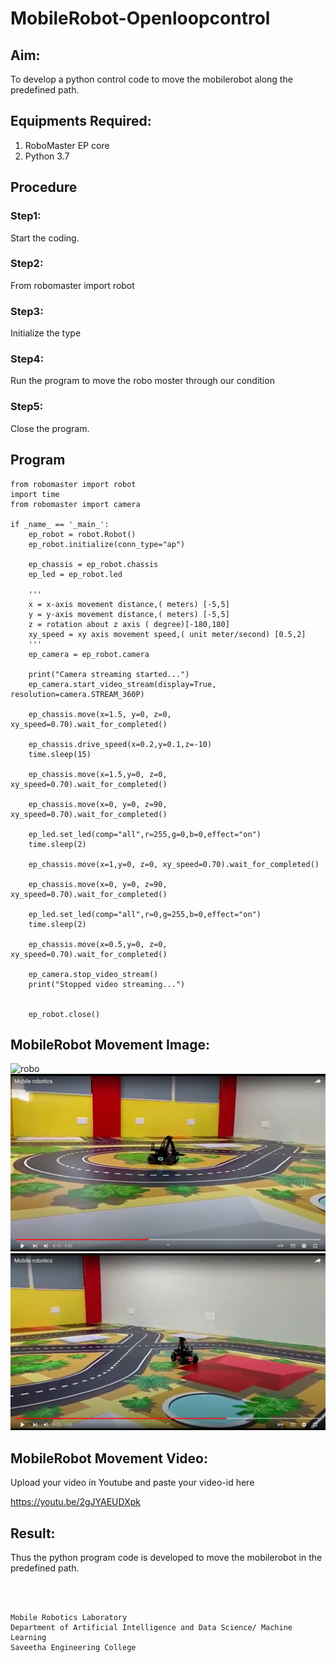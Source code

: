 # MobileRobot-Openloopcontrol
## Aim:

To develop a python control code to move the mobilerobot along the predefined path.

## Equipments Required:
1. RoboMaster EP core
2. Python 3.7

## Procedure

### Step1:
Start the coding.

### Step2:

From robomaster import robot


### Step3:

Initialize the type


### Step4:

Run the program to move the robo moster through our condition


### Step5:

Close the program.


## Program
~~~
from robomaster import robot
import time
from robomaster import camera

if _name_ == '_main_':
    ep_robot = robot.Robot()
    ep_robot.initialize(conn_type="ap")

    ep_chassis = ep_robot.chassis
    ep_led = ep_robot.led

    '''
    x = x-axis movement distance,( meters) [-5,5]
    y = y-axis movement distance,( meters) [-5,5]
    z = rotation about z axis ( degree)[-180,180]
    xy_speed = xy axis movement speed,( unit meter/second) [0.5,2]
    '''
    ep_camera = ep_robot.camera

    print("Camera streaming started...")
    ep_camera.start_video_stream(display=True, resolution=camera.STREAM_360P)    

    ep_chassis.move(x=1.5, y=0, z=0, xy_speed=0.70).wait_for_completed()

    ep_chassis.drive_speed(x=0.2,y=0.1,z=-10)
    time.sleep(15)
        
    ep_chassis.move(x=1.5,y=0, z=0, xy_speed=0.70).wait_for_completed()   

    ep_chassis.move(x=0, y=0, z=90, xy_speed=0.70).wait_for_completed()

    ep_led.set_led(comp="all",r=255,g=0,b=0,effect="on")   
    time.sleep(2)
    
    ep_chassis.move(x=1,y=0, z=0, xy_speed=0.70).wait_for_completed()   

    ep_chassis.move(x=0, y=0, z=90, xy_speed=0.70).wait_for_completed()
    
    ep_led.set_led(comp="all",r=0,g=255,b=0,effect="on")   
    time.sleep(2)
    
    ep_chassis.move(x=0.5,y=0, z=0, xy_speed=0.70).wait_for_completed() 

    ep_camera.stop_video_stream()
    print("Stopped video streaming...")


    ep_robot.close()
~~~

## MobileRobot Movement Image:

![robo](./img/robomaster.png)
![robo](/IMAGES/img123.png)
![robo](/IMAGES/img124.png)



## MobileRobot Movement Video:

Upload your video in Youtube and paste your video-id here


https://youtu.be/2gJYAEUDXpk

## Result:
Thus the python program code is developed to move the mobilerobot in the predefined path.


<br/>
<br/>

```
Mobile Robotics Laboratory
Department of Artificial Intelligence and Data Science/ Machine Learning
Saveetha Engineering College
```
